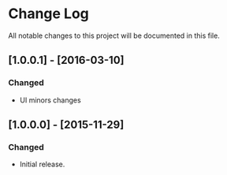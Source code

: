 # Change Log
All notable changes to this project will be documented in this file.

## [1.0.0.1] - [2016-03-10]
### Changed
- UI minors changes

## [1.0.0.0] - [2015-11-29]
### Changed
- Initial release.
